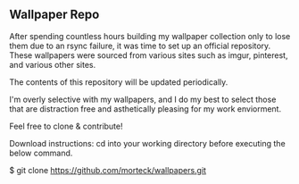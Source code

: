 ## Wallpaper Repo ##

After spending countless hours building my wallpaper collection only to lose them due to an rsync failure,
it was time to set up an official repository. These wallpapers were sourced from various sites 
such as imgur, pinterest, and various other sites.

The contents of this repository will be updated periodically.

I'm overly selective with my wallpapers, and I do my best to select those that are distraction free and asthetically pleasing for my work enviorment.

Feel free to clone & contribute! 

Download instructions: 
cd into your working directory before executing the below command.

$ git clone https://github.com/morteck/wallpapers.git
